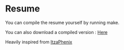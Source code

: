 # Resume

You can compile the resume yourself by running make.

You can also download a compiled version :
[Here](https://github.com/genfinternet/Resume/files/245904/resume-fr.pdf)

Heavily inspired from [ItzaPhenix](https://github.com/ItzaPhenix/resume)

